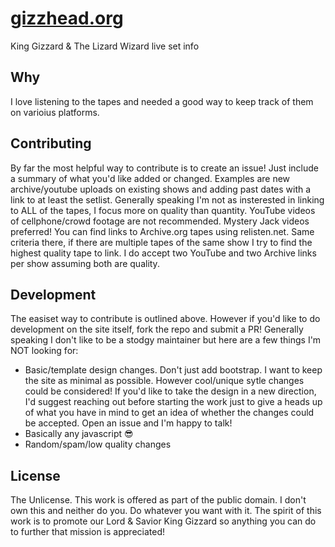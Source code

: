 # [gizzhead.org](https://gizzhead.org)
King Gizzard &amp; The Lizard Wizard live set info

## Why
I love listening to the tapes and needed a good way to keep track of them on varioius platforms.

## Contributing
By far the most helpful way to contribute is to create an issue! Just include a summary of what you'd like added or changed. Examples are new archive/youtube uploads on existing shows and adding past dates with a link to at least the setlist. Generally speaking I'm not as insterested in linking to ALL of the tapes, I focus more on quality than quantity. YouTube videos of cellphone/crowd footage are not recommended. Mystery Jack videos preferred! You can find links to Archive.org tapes using relisten.net. Same criteria there, if there are multiple tapes of the same show I try to find the highest quality tape to link. I do accept two YouTube and two Archive links per show assuming both are quality.

## Development
The easiset way to contribute is outlined above. However if you'd like to do development on the site itself, fork the repo and submit a PR! Generally speaking I don't like to be a stodgy maintainer but here are a few things I'm NOT looking for:
 - Basic/template design changes. Don't just add bootstrap. I want to keep the site as minimal as possible. However cool/unique sytle changes could be considered! If you'd like to take the design in a new direction, I'd suggest reaching out before starting the work just to give a heads up of what you have in mind to get an idea of whether the changes could be accepted. Open an issue and I'm happy to talk!
 - Basically any javascript 😎
 - Random/spam/low quality changes

## License 
The Unlicense. This work is offered as part of the public domain. I don't own this and neither do you. Do whatever you want with it. The spirit of this work is to promote our Lord & Savior King Gizzard so anything you can do to further that mission is appreciated!
